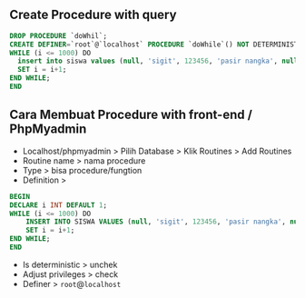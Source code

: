 ## Create Procedure with query
```sql
DROP PROCEDURE `doWhil`; 
CREATE DEFINER=`root`@`localhost` PROCEDURE `doWhile`() NOT DETERMINISTIC CONTAINS SQL SQL SECURITY DEFINER BEGIN DECLARE i INT DEFAULT 1; 
WHILE (i <= 1000) DO 
  insert into siswa values (null, 'sigit', 123456, 'pasir nangka', null, null); 
  SET i = i+1; 
END WHILE; 
END
```

## Cara Membuat Procedure with front-end / PhpMyadmin
- Localhost/phpmyadmin > Pilih Database > Klik Routines > Add Routines
- Routine name > nama procedure
- Type > bisa procedure/fungtion
- Definition > 
```sql
BEGIN
DECLARE i INT DEFAULT 1; 
WHILE (i <= 1000) DO
    INSERT INTO SISWA VALUES (null, 'sigit', 123456, 'pasir nangka', null, null);
    SET i = i+1;
END WHILE;
END
```
- Is deterministic > unchek
- Adjust privileges > check
- Definer > `root`@`localhost`
